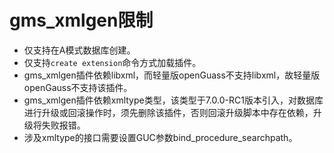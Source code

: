 # gms_xmlgen限制

- 仅支持在A模式数据库创建。
- 仅支持`create extension`命令方式加载插件。
- gms_xmlgen插件依赖libxml，而轻量版openGuass不支持libxml，故轻量版openGauss不支持该插件。
- gms_xmlgen插件依赖xmltype类型，该类型于7.0.0-RC1版本引入，对数据库进行升级或回滚操作时，须先删除该插件，否则回滚升级脚本中存在依赖，升级将失败报错。
- 涉及xmltype的接口需要设置GUC参数bind_procedure_searchpath。